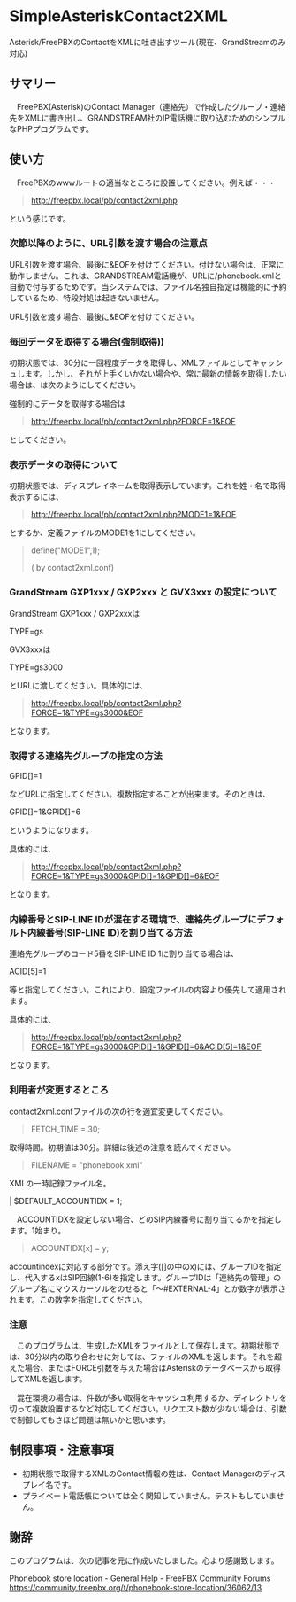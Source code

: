 # SimpleAsteriskContact2XML

Asterisk/FreePBXのContactをXMLに吐き出すツール(現在、GrandStreamのみ対応)

## サマリー

　FreePBX(Asterisk)のContact Manager（連絡先）で作成したグループ・連絡先をXMLに書き出し、GRANDSTREAM社のIP電話機に取り込むためのシンプルなPHPプログラムです。

## 使い方

　FreePBXのwwwルートの適当なところに設置してください。例えば・・・

> http://freepbx.local/pb/contact2xml.php

という感じです。


### 次節以降のように、URL引数を渡す場合の注意点

URL引数を渡す場合、最後に&EOFを付けてください。付けない場合は、正常に動作しません。これは、GRANDSTREAM電話機が、URLに/phonebook.xmlと自動で付与するためです。当システムでは、ファイル名独自指定は機能的に予約しているため、特段対処は起きないません。

URL引数を渡す場合、最後に&EOFを付けてください。


### 毎回データを取得する場合(強制取得))

初期状態では、30分に一回程度データを取得し、XMLファイルとしてキャッシュします。しかし、それが上手くいかない場合や、常に最新の情報を取得したい場合は、は次のようにしてください。

強制的にデータを取得する場合は

> http://freepbx.local/pb/contact2xml.php?FORCE=1&EOF

としてください。

### 表示データの取得について

初期状態では、ディスプレイネームを取得表示しています。これを姓・名で取得表示するには、

> http://freepbx.local/pb/contact2xml.php?MODE1=1&EOF

とするか、定義ファイルのMODE1を1にしてください。

> define("MODE1",1);
>
> ( by contact2xml.conf)

### GrandStream GXP1xxx /  GXP2xxx と GVX3xxx の設定について

GrandStream GXP1xxx /  GXP2xxxは

TYPE=gs

GVX3xxxは

TYPE=gs3000

とURLに渡してください。具体的には、

> http://freepbx.local/pb/contact2xml.php?FORCE=1&TYPE=gs3000&EOF

となります。

### 取得する連絡先グループの指定の方法

GPID[]=1

などURLに指定してください。複数指定することが出来ます。そのときは、

GPID[]=1&GPID[]=6

というようになります。

具体的には、

> http://freepbx.local/pb/contact2xml.php?FORCE=1&TYPE=gs3000&GPID[]=1&GPID[]=6&EOF

となります。

### 内線番号とSIP-LINE IDが混在する環境で、連絡先グループにデフォルト内線番号(SIP-LINE ID)を割り当てる方法

連絡先グループのコード5番をSIP-LINE ID 1に割り当てる場合は、

ACID[5]=1

等と指定してください。これにより、設定ファイルの内容より優先して適用されます。

具体的には、

> http://freepbx.local/pb/contact2xml.php?FORCE=1&TYPE=gs3000&GPID[]=1&GPID[]=6&ACID[5]=1&EOF

となります。


### 利用者が変更するところ

contact2xml.confファイルの次の行を適宜変更してください。

> FETCH_TIME = 30;

取得時間。初期値は30分。詳細は後述の注意を読んでください。

> FILENAME = "phonebook.xml"

XMLの一時記録ファイル名。

| $DEFAULT_ACCOUNTIDX = 1;

　ACCOUNTIDXを設定しない場合、どのSIP内線番号に割り当てるかを指定します。1始まり。

> ACCOUNTIDX[x] = y;

accountindexに対応する部分です。添え字([]の中のx)には、グループIDを指定し、代入するxはSIP回線(1-6)を指定します。グループIDは「連絡先の管理」のグループ名にマウスカーソルをのせると「〜#EXTERNAL-4」とか数字が表示されます。この数字を指定してください。

### 注意

　このプログラムは、生成したXMLをファイルとして保存します。初期状態では、30分以内の取り合わせに対しては、ファイルのXMLを返します。それを超えた場合、またはFORCE引数を与えた場合はAsteriskのデータベースから取得してXMLを返します。

　混在環境の場合は、件数が多い取得をキャッシュ利用するか、ディレクトリを切って複数設置するなど対応してください。リクエスト数が少ない場合は、引数で制御してもさほど問題は無いかと思います。

## 制限事項・注意事項

- 初期状態で取得するXMLのContact情報の姓は、Contact Managerのディスプレイ名です。
- プライベート電話帳については全く関知していません。テストもしていません。

## 謝辞

このプログラムは、次の記事を元に作成いたしました。心より感謝致します。

Phonebook store location - General Help - FreePBX Community Forums  https://community.freepbx.org/t/phonebook-store-location/36062/13
